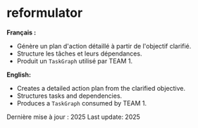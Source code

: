 # reformulator

**Français :**
- Génère un plan d'action détaillé à partir de l'objectif clarifié.
- Structure les tâches et leurs dépendances.
- Produit un `TaskGraph` utilisé par TEAM&nbsp;1.

**English:**
- Creates a detailed action plan from the clarified objective.
- Structures tasks and dependencies.
- Produces a `TaskGraph` consumed by TEAM&nbsp;1.

Dernière mise à jour : 2025
Last update: 2025
